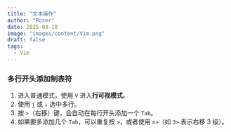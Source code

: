 ```yaml
---
title: "文本操作"
author: "Roser"
date: 2025-03-10
image: "images/content/Vim.png"
draft: false
tags:
  - Vim
---
```

### 多行开头添加制表符

1. 进入普通模式，使用 `V` 进入**行可视模式**。
2. 使用 `j` 或 `↓` 选中多行。
3. 按 `>`（右移）键，会自动在每行开头添加一个 `Tab`。
4. 如果要多添加几个 `Tab`，可以重复按 `>`，或者使用 `n>`（如 `3>` 表示右移 3 级）。
